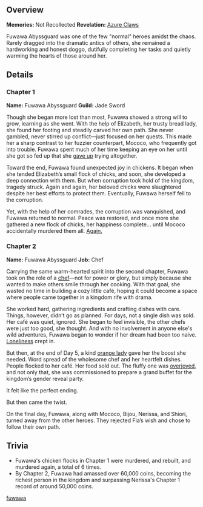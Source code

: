 <!-- title: Fuwawa Abyssguard -->
<!-- quote: Bau bau! Thank you for enjoying my food!-->
<!-- chapters: -1 -->
<!-- images: (Fuwawa's Chapter 1 Profile), (Fuwawa and her not sister by the fire), (Fuwawa's Chapter 2 Profile), (Fuwawa and Mococo turning against Fia in Chapter 2's Ending) -->
<!-- model: false -->

## Overview

**Memories:** Not Recollected
**Revelation:** [Azure Claws](#entry:azure-claws-entry)

Fuwawa Abyssguard was one of the few "normal" heroes amidst the chaos. Rarely dragged into the dramatic antics of others, she remained a hardworking and honest doggo, dutifully completing her tasks and quietly warming the hearts of those around her.

## Details

### Chapter 1

**Name:** Fuwawa Abyssguard
**Guild:** Jade Sword

Though she began more lost than most, Fuwawa showed a strong will to grow, learning as she went. With the help of Elizabeth, her trusty bread lady, she found her footing and steadily carved her own path. She never gambled, never stirred up conflict—just focused on her quests. This made her a sharp contrast to her fuzzier counterpart, Mococo, who frequently got into trouble. Fuwawa spent much of her time keeping an eye on her until she got so fed up that she [gave up](https://www.youtube.com/live/cYvEiwlPkW0?feature=shared&t=2121) trying altogether.

Toward the end, Fuwawa found unexpected joy in chickens. It began when she tended Elizabeth’s small flock of chicks, and soon, she developed a deep connection with them. But when corruption took hold of the kingdom, tragedy struck. Again and again, her beloved chicks were slaughtered despite her best efforts to protect them. Eventually, Fuwawa herself fell to the corruption.

Yet, with the help of her comrades, the corruption was vanquished, and Fuwawa returned to normal. Peace was restored, and once more she gathered a new flock of chicks, her happiness complete… until Mococo accidentally murdered them all. [Again.](https://www.youtube.com/live/31OnEJrRDfU?t=7268)

### Chapter 2

**Name:** Fuwawa Abyssguard
**Job:** Chef

Carrying the same warm-hearted spirit into the second chapter, Fuwawa took on the role of a [chef](#entry:jobs-entry)—not for power or glory, but simply because she wanted to make others smile through her cooking. With that goal, she wasted no time in building a cozy little café, hoping it could become a space where people came together in a kingdom rife with drama.

She worked hard, gathering ingredients and crafting dishes with care. Things, however, didn’t go as planned. For days, not a single dish was sold. Her café was quiet, ignored. She began to feel invisible, the other chefs were just too good, she thought. And with no involvement in anyone else's wild adventures, Fuwawa began to wonder if her dream had been too naive. [Loneliness](https://www.youtube.com/live/geV0HyX5LUA?si=LCtvw4QaRwM0kijj&t=11917) crept in.

But then, at the end of Day 5, a kind [orange lady](#entry:kiara-entry) gave her the boost she needed. Word spread of the wholesome chef and her heartfelt dishes. People flocked to her café. Her food sold out. The fluffy one was [overjoyed,](https://www.youtube.com/live/Yv3kKfGJUfI?si=0iZ1c9GCaj656Svv&t=546) and not only that, she was commissioned to prepare a grand buffet for the kingdom’s gender reveal party.

It felt like the perfect ending.

But then came the twist.

On the final day, Fuwawa, along with Mococo, Bijou, Nerissa, and Shiori, turned away from the other heroes. They rejected Fia’s wish and chose to follow their own path.

## Trivia

- Fuwawa's chicken flocks in Chapter 1 were murdered, and rebuilt, and murdered again, a total of 6 times.
- By Chapter 2, Fuwawa had amassed over 60,000 coins, becoming the richest person in the kingdom and surpassing Nerissa's Chapter 1 record of around 50,000 coins.

[fuwawa](#easter:easter-fuwawa)
